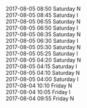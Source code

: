 2017-08-05 08:50 Saturday  N  
2017-08-05 08:45 Saturday  I  
2017-08-05 06:55 Saturday  N  
2017-08-05 06:50 Saturday  I  
2017-08-05 06:35 Saturday  N  
2017-08-05 06:30 Saturday  I  
2017-08-05 05:30 Saturday  N  
2017-08-05 05:25 Saturday  I  
2017-08-05 04:20 Saturday  N  
2017-08-05 04:15 Saturday  I  
2017-08-05 04:10 Saturday  N  
2017-08-05 04:00 Saturday  I  
2017-08-04 10:10 Friday  N  
2017-08-04 10:05 Friday  I  
2017-08-04 09:55 Friday  N  
